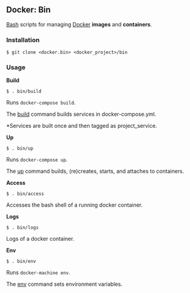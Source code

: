 ## Docker: Bin

[Bash](https://www.gnu.org/software/bash/) scripts for managing [Docker](https://www.docker.com/) **images** and **containers**.

### Installation

    $ git clone <docker.bin> <docker_project>/bin

### Usage

**Build**

    $ . bin/build

Runs `docker-compose build`.

The [build](https://docs.docker.com/compose/reference/build/) command builds services in docker-compose.yml.

*Services are built once and then tagged as project_service.

**Up**

    $ . bin/up

Runs `docker-compose up`.

The [up](https://docs.docker.com/compose/reference/up/) command builds, (re)creates, starts, and attaches to containers.

**Access**

    $ . bin/access

Accesses the bash shell of a running docker container.

**Logs**

    $ . bin/logs

Logs of a docker container.

**Env**

    $ . bin/env

Runs `docker-machine env`.

The [env](https://docs.docker.com/machine/reference/env/) command sets environment variables.
